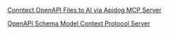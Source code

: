 [Conntect OpenAPI Files to AI via Apidog MCP Server](https://docs.apidog.com/conntect-openapi-files-to-ai-via-apidog-mcp-server-901477m0)

[OpenAPI Schema Model Context Protocol Server](https://github.com/hannesj/mcp-openapi-schema/tree/master)
